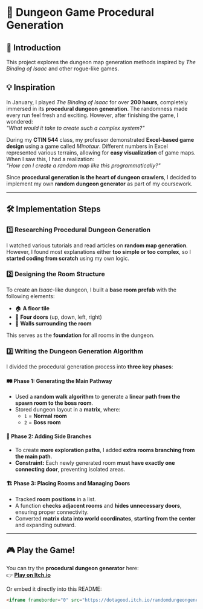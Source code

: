 # 🏰 **Dungeon Game Procedural Generation**

## **📜 Introduction**
This project explores the dungeon map generation methods inspired by *The Binding of Isaac* and other rogue-like games.

## **💡 Inspiration**
In January, I played *The Binding of Isaac* for over **200 hours**, completely immersed in its **procedural dungeon generation**. The randomness made every run feel fresh and exciting. However, after finishing the game, I wondered:  
*"What would it take to create such a complex system?"*

During my **CTIN 544** class, my professor demonstrated **Excel-based game design** using a game called *Minotaur*. Different numbers in Excel represented various terrains, allowing for **easy visualization** of game maps. When I saw this, I had a realization:  
*"How can I create a random map like this programmatically?"*  

Since **procedural generation is the heart of dungeon crawlers**, I decided to implement my own **random dungeon generator** as part of my coursework.

---

## **🛠 Implementation Steps**
### **1️⃣ Researching Procedural Dungeon Generation**
I watched various tutorials and read articles on **random map generation**. However, I found most explanations either **too simple or too complex**, so I **started coding from scratch** using my own logic.

### **2️⃣ Designing the Room Structure**
To create an *Isaac*-like dungeon, I built a **base room prefab** with the following elements:
- 🏠 **A floor tile**
- 🚪 **Four doors** (up, down, left, right)
- 🧱 **Walls surrounding the room**

This serves as the **foundation** for all rooms in the dungeon.

### **3️⃣ Writing the Dungeon Generation Algorithm**
I divided the procedural generation process into **three key phases**:

#### **🛤 Phase 1: Generating the Main Pathway**
- Used a **random walk algorithm** to generate a **linear path from the spawn room to the boss room**.
- Stored dungeon layout in a **matrix**, where:
  - `1` = **Normal room**
  - `2` = **Boss room**

#### **🌿 Phase 2: Adding Side Branches**
- To create **more exploration paths**, I added **extra rooms branching from the main path**.
- **Constraint:** Each newly generated room **must have exactly one connecting door**, preventing isolated areas.

#### **🏗 Phase 3: Placing Rooms and Managing Doors**
- Tracked **room positions** in a list.
- A function **checks adjacent rooms** and **hides unnecessary doors**, ensuring proper connectivity.
- Converted **matrix data into world coordinates**, **starting from the center** and expanding outward.

---

## **🎮 Play the Game!**
You can try the **procedural dungeon generator** here:  
👉 [**Play on Itch.io**](https://dotagood.itch.io/randomdungeongenerator)

Or embed it directly into this README:

```html
<iframe frameborder="0" src="https://dotagood.itch.io/randomdungeongenerator" width="800" height="600"></iframe>



